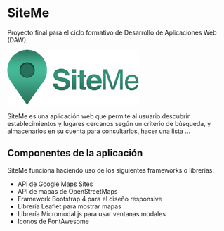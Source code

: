 # SiteMe
Proyecto final para el ciclo formativo de Desarrollo de Aplicaciones Web (DAW). 

<img src="imagenes/logo_letras.png" alt="Logo de SiteMe" width="300"/>

SiteMe es una aplicación web que permite al usuario descubrir establecimientos y lugares cercanos según un criterio de búsqueda, y almacenarlos en su cuenta para consultarlos, hacer una lista ...

## Componentes de la aplicación
SiteMe funciona haciendo uso de los siguientes frameworks o librerías:
- API de Google Maps Sites
- API de mapas de OpenStreetMaps
- Framework Bootstrap 4 para el diseño responsive
- Librería Leaflet para mostrar mapas
- Librería Micromodal.js para usar ventanas modales
- Iconos de FontAwesome
